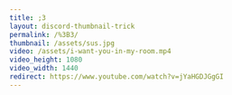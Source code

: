 ```yaml
---
title: ;3
layout: discord-thumbnail-trick
permalink: /%3B3/
thumbnail: /assets/sus.jpg
video: /assets/i-want-you-in-my-room.mp4
video_height: 1080
video_width: 1440
redirect: https://www.youtube.com/watch?v=jYaHGDJGgGI
---
```

